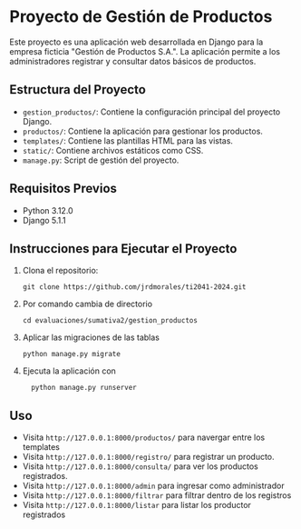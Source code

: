 # Proyecto de Gestión de Productos

Este proyecto es una aplicación web desarrollada en Django para la empresa ficticia "Gestión de Productos S.A.". La aplicación permite a los administradores registrar y consultar datos básicos de productos.

## Estructura del Proyecto

- `gestion_productos/`: Contiene la configuración principal del proyecto Django.
- `productos/`: Contiene la aplicación para gestionar los productos.
- `templates/`: Contiene las plantillas HTML para las vistas.
- `static/`: Contiene archivos estáticos como CSS.
- `manage.py`: Script de gestión del proyecto.

## Requisitos Previos

- Python 3.12.0 
- Django 5.1.1 

## Instrucciones para Ejecutar el Proyecto

1. Clona el repositorio:

       git clone https://github.com/jrdmorales/ti2041-2024.git

2. Por comando cambia de directorio

       cd evaluaciones/sumativa2/gestion_productos

3. Aplicar las migraciones de las tablas
       
       python manage.py migrate
   
4. Ejecuta la aplicación con 
               
         python manage.py runserver

## Uso
- Visita `http://127.0.0.1:8000/productos/` para navergar entre los templates
- Visita `http://127.0.0.1:8000/registro/` para registrar un producto.
- Visita `http://127.0.0.1:8000/consulta/` para ver los productos registrados.
- Visita `http://127.0.0.1:8000/admin` para ingresar como administrador
- Visita `http://127.0.0.1:8000/filtrar` para filtrar dentro de los registros
- Visita `http://127.0.0.1:8000/listar` para listar los productor registrados



